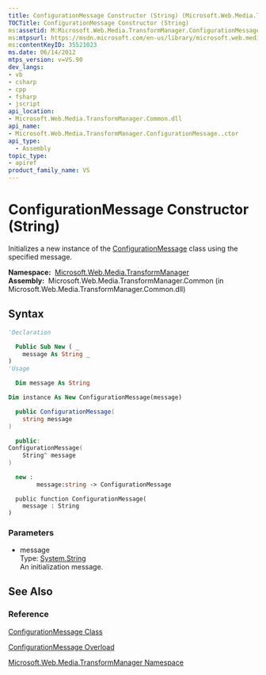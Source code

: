 ```yaml
---
title: ConfigurationMessage Constructor (String) (Microsoft.Web.Media.TransformManager)
TOCTitle: ConfigurationMessage Constructor (String)
ms:assetid: M:Microsoft.Web.Media.TransformManager.ConfigurationMessage.#ctor(System.String)
ms:mtpsurl: https://msdn.microsoft.com/en-us/library/microsoft.web.media.transformmanager.configurationmessage.configurationmessage(v=VS.90)
ms:contentKeyID: 35521023
ms.date: 06/14/2012
mtps_version: v=VS.90
dev_langs:
- vb
- csharp
- cpp
- fsharp
- jscript
api_location:
- Microsoft.Web.Media.TransformManager.Common.dll
api_name:
- Microsoft.Web.Media.TransformManager.ConfigurationMessage..ctor
api_type:
  - Assembly
topic_type:
- apiref
product_family_name: VS
---
```


# ConfigurationMessage Constructor (String)

Initializes a new instance of the [ConfigurationMessage](configurationmessage-class-microsoft-web-media-transformmanager.md) class using the specified message.

**Namespace:**  [Microsoft.Web.Media.TransformManager](microsoft-web-media-transformmanager-namespace.md)  
**Assembly:**  Microsoft.Web.Media.TransformManager.Common (in Microsoft.Web.Media.TransformManager.Common.dll)

## Syntax

```vb
'Declaration

  Public Sub New ( _
    message As String _
)
'Usage

  Dim message As String

Dim instance As New ConfigurationMessage(message)
```

```csharp
  public ConfigurationMessage(
    string message
)
```

```cpp
  public:
ConfigurationMessage(
    String^ message
)
```

``` fsharp
  new : 
        message:string -> ConfigurationMessage
```

```jscript
  public function ConfigurationMessage(
    message : String
)
```

### Parameters

  - message  
    Type: [System.String](https://msdn.microsoft.com/library/s1wwdcbf)  
    An initialization message.  

## See Also

### Reference

[ConfigurationMessage Class](configurationmessage-class-microsoft-web-media-transformmanager.md)

[ConfigurationMessage Overload](configurationmessage-constructor-microsoft-web-media-transformmanager.md)

[Microsoft.Web.Media.TransformManager Namespace](microsoft-web-media-transformmanager-namespace.md)

